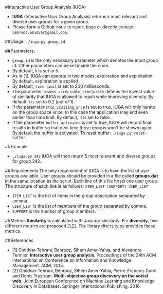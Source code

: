 #Interactive User Group Analysis (IUGA)
- **IUGA** (Interactive User Group Analysis) returns `k` most relevant and diverse user groups for a given group.
- Please form a Github issue to report bugs or directly contact `behrooz.omidvar@gmail.com`.

##Usage:
`./iuga.py group_id`

##Parameters:
- `group_id` is the only necessary parameter which denotes the input group id. Other parameters can be set inside the code.
- By default, `k` is set to 5.
- As in [1], IUGA can operate in two modes: exploration and exploitation. By default, exploration is applied. 
- By default, `time limit` is set to 200 milliseconds.
- The parameter `lowest_acceptable_similarity` defines the lowest value of similarity that IUGA is allowed to reach while improving diversity. By default it is set to 0.2 (out of 1).
- If the parameter `stop_visiting_once` is set to true, IUGA will only iterate on the group space once. In this case the application may end even earlier than time limit. By default, it is set to false.
- If the parameter `buffer_activated` is set to true, IUGA will record final results in buffer so that next time those groups won't be shown again. By default the buffer is activated. To reset buffer: `./iuga.py reset-buffer`

##Example
- `./iuga.py 242` IUGA will then return 5 most relevant and diverse groups for group 242.

##Requirements
The only requirement of IUGA is to have the list of user groups available. User groups should be provided in a file called **groups.dat** in the same location as the script. Each line of this file hosts one user group. The structure of each line is as follows:
`ITEM_LIST (SUPPORT) USER_LIST`
- `ITEM_LIST` is the list of items in the group description separated by comma.
- `USER_LIST` is the list of members of the group separated by comma.
- `SUPPORT` is the number of group members.

##Metrics
**Similarity** is calculated with _Jaccard_ similarity. For **diversity**, two different metrics are proposed [1,2]. The library diversity.py provides these metrics.

##References
- [1] Omidvar-Tehrani, Behrooz, Sihem Amer-Yahia, and Alexandre Termier. **Interactive user group analysis**. Proceedings of the 24th ACM International on Conference on Information and Knowledge Management. ACM, 2015.
- [2] Omidvar-Tehrani, Behrooz, Sihem Amer-Yahia, Pierre-Francois Dutot and Denis Trystram. **Multi-objective group discovery on the social web**. Joint European Conference on Machine Learning and Knowledge Discovery in Databases. Springer International Publishing, 2016.
